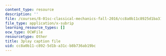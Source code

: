 ```yaml
---
content_type: resource
description: ''
file: /courses/8-01sc-classical-mechanics-fall-2016/cc8a0b11c8925d1ba31cb8b736ab19bc_1UD560RQ684.vtt
file_type: application/x-subrip
learning_resource_types: []
ocw_type: OCWFile
resourcetype: Other
title: 3play caption file
uid: cc8a0b11-c892-5d1b-a31c-b8b736ab19bc
---
```

